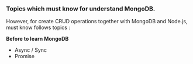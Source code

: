 ### Topics which must know for understand MongoDB. 
However, for create CRUD operations together with MongoDB and Node.js, must know follows topics :

**Before to learn MongoDB**
* Async / Sync
* Promise